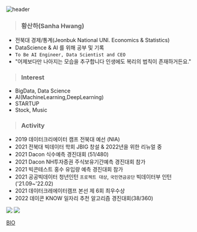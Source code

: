 ![header](https://capsule-render.vercel.app/api?type=waving&color=8C&height=200&section=header&text=Sanha%20&fontSize=50&animation=twinkling&fontcolor=8B4513&descSize=100)

> ### 황산하(Sanha Hwang)
- 전북대 경제/통계(Jeonbuk National UNI. Economics & Statistics)
- DataScience & AI 를 위해 공부 및 기록
- `To Be AI Engineer, Data Scientist and CEO`
- "어제보다만 나아지는 모습을 추구합니다 인생에도 복리의 법칙이 존재하거든요."

> ### Interest
- BigData, Data Science
- AI(MachineLearning,DeepLearning) 
- STARTUP
- Stock, Music

> ### Activity
- 2019 데이터크리에이터 캠프 전북대 예선 (NIA)
- 2021 전북대 빅데이터 학회 JBIG 창설 & 2022년을 위한 리뉴얼 중
- 2021 Dacon 식수예측 경진대회 (51/480)
- 2021 Dacon NH투자증권 주식보유기간예측 경진대회 참가
- 2021 빅콘테스트 홍수 유입량 예측 경진대회 참가
- 2021 공공빅데이터 청년인턴 `프로젝트 대상`, `국민연금공단` 빅데이터부 인턴('21.09~'22.02) 
- 2021 데이터크레에이터캠프 본선 제 6회 최우수상
- 2022 데이콘 KNOW 일자리 추천 알고리즘 경진대회(38/360)




<img src="https://img.shields.io/badge/Python-3766AB?style=flat-square&logo=Python&logoColor=white"/> <img src="https://img.shields.io/badge/R Program-178DC3?style=flat-square&logo=R&logoColor=white"/>

[BIO](https://linktr.ee/hsh6449) 
